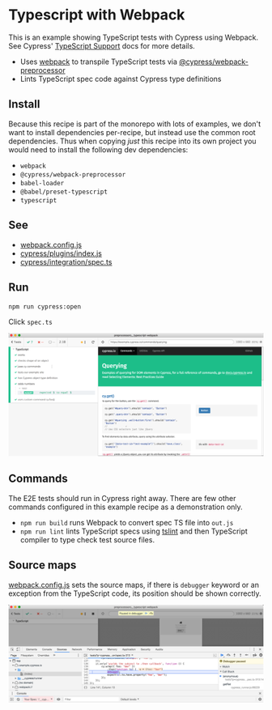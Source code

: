 # Typescript with Webpack

This is an example showing TypeScript tests with Cypress using Webpack. See Cypress' [TypeScript Support](https://on.cypress.io/typescript-support) docs for more details.

- Uses [webpack](https://github.com/webpack/webpack) to transpile TypeScript tests via [@cypress/webpack-preprocessor](https://github.com/cypress-io/cypress-webpack-preprocessor)
- Lints TypeScript spec code against Cypress type definitions

## Install

Because this recipe is part of the monorepo with lots of examples, we don't want to install dependencies per-recipe, but instead use the common root dependencies. Thus when copying _just_ this recipe into its own project you would need to install the following dev dependencies:

- `webpack`
- `@cypress/webpack-preprocessor`
- `babel-loader`
- `@babel/preset-typescript`
- `typescript`

## See
- [webpack.config.js](webpack.config.js)
- [cypress/plugins/index.js](cypress/plugins/index.js)
- [cypress/integration/spec.ts](cypress/integration/spec.ts)

## Run

```shell
npm run cypress:open
```

Click `spec.ts`

![Cypress GUI](img/gui.png)

## Commands

The E2E tests should run in Cypress right away. There are few other commands configured in this example recipe as a demonstration only.

- `npm run build` runs Webpack to convert spec TS file into `out.js`
- `npm run lint` lints TypeScript specs using [tslint](https://palantir.github.io/tslint) and then TypeScript compiler to type check test source files.

## Source maps

[webpack.config.js](webpack.config.js) sets the source maps, if there is `debugger` keyword or an exception from the TypeScript code, its position should be shown correctly.

![Debugger](img/source-map.png)
